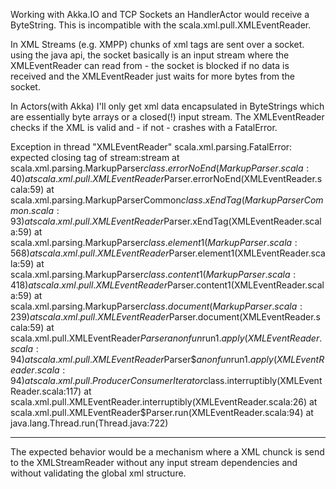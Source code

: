 Working with Akka.IO and TCP Sockets an HandlerActor would receive a ByteString. This is incompatible with the scala.xml.pull.XMLEventReader. 

In XML Streams (e.g. XMPP) chunks of xml tags are sent over a socket. using the java api, the socket basically is an input stream where the XMLEventReader can read from - the socket is blocked if no data is received and the XMLEventReader just waits for more bytes from the socket.

In Actors(with Akka) I'll only get xml data encapsulated in ByteStrings which are essentially byte arrays or a closed(!) input stream. The XMLEventReader checks if the XML is valid and - if not - crashes with a FatalError.

Exception in thread "XMLEventReader" scala.xml.parsing.FatalError: expected closing tag of stream:stream
	at scala.xml.parsing.MarkupParser$class.errorNoEnd(MarkupParser.scala:40)
	at scala.xml.pull.XMLEventReader$Parser.errorNoEnd(XMLEventReader.scala:59)
	at scala.xml.parsing.MarkupParserCommon$class.xEndTag(MarkupParserCommon.scala:93)
	at scala.xml.pull.XMLEventReader$Parser.xEndTag(XMLEventReader.scala:59)
	at scala.xml.parsing.MarkupParser$class.element1(MarkupParser.scala:568)
	at scala.xml.pull.XMLEventReader$Parser.element1(XMLEventReader.scala:59)
	at scala.xml.parsing.MarkupParser$class.content1(MarkupParser.scala:418)
	at scala.xml.pull.XMLEventReader$Parser.content1(XMLEventReader.scala:59)
	at scala.xml.parsing.MarkupParser$class.document(MarkupParser.scala:239)
	at scala.xml.pull.XMLEventReader$Parser.document(XMLEventReader.scala:59)
	at scala.xml.pull.XMLEventReader$Parser$$anonfun$run$1.apply(XMLEventReader.scala:94)
	at scala.xml.pull.XMLEventReader$Parser$$anonfun$run$1.apply(XMLEventReader.scala:94)
	at scala.xml.pull.ProducerConsumerIterator$class.interruptibly(XMLEventReader.scala:117)
	at scala.xml.pull.XMLEventReader.interruptibly(XMLEventReader.scala:26)
	at scala.xml.pull.XMLEventReader$Parser.run(XMLEventReader.scala:94)
	at java.lang.Thread.run(Thread.java:722)


-----
The expected behavior would be a mechanism where a XML chunck is send to the XMLStreamReader without any input stream dependencies and without validating the global xml structure.


